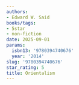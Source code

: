 ```yaml
---
authors:
- Edward W. Said
books/tags:
- 5star
- non-fiction
date: 2025-09-01
params:
  isbn13: '9780394740676'
  year: '2014'
slug: '9780394740676'
star_rating: 5
title: Orientalism
---
```


<!--more-->